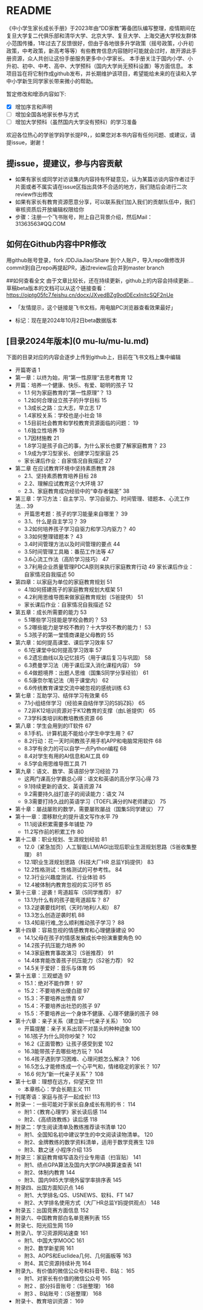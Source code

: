 # README

《中小学生家长成长手册》于2023年由“DD家教”筹备团队编写整理，疫情期间在复旦大学复二代俱乐部和清华大学、北京大学、复旦大学、上海交通大学校友群体小范围传播，1年过去了反馈很好，但由于各地很多升学政策（摇号政策，小升初政策，中考政策，新高考等等）有些教育信息内容随时可能就会过时，故开源此手册资源，众人共创让这份手册服务更多中小学家长。
本手册关注于国内小学、小升初、初中、中考、高中、大学预科（国内大学尚无预科设置）等方面信息。
本项目旨在将它制作成github发布，并长期维护该项目，希望能给未来的在读和入学中小学新生同学家长带来微小的帮助。

暂定修改和增添内容如下:

* [x] 增加序言和声明
* [ ] 增加全国各地家长参与方式
* [ ] 增加大学预科（虽然国内大学没有预科）的学习准备

欢迎各位热心的学爸学妈学长提PR，，如果您对本书内容有任何问题、或建议，请提issue，谢谢！

## 提issue，提建议，参与内容贡献

* 如果有家长或同学对访谈集内内容持有怀疑意见，认为某篇访谈内容作者过于片面或者不属实请在issue区指出具体不合适的地方，我们随后会进行二次review作出修改
* 如果有家长有教育资源愿意分享，可以联系我们加入我们的贡献队伍中，我们审核资质后开放编辑权限给你
* 步骤：注册一个飞书账号，附上自己背景介绍，然后Mail：31363563#QQ.COM   

## 如何在Github内容中PR修改

用github账号登录，fork /DDJiaJiao/Share 到个人账户，导入repo做修改并commit到自己repo再提起PR，通过review后合并到master branch

##如何查看全文
由于文章比较长，还在持续更新，github上的内容会持续更新...
草稿beta版本的文档可以从这个链接查看：https://ojptg05fc7.feishu.cn/docx/JXvedBZg9odDEcxInitcSQF2nUe
* 「友情提示，这个链接是飞书文档，用电脑PC浏览器查看效果最好」

* 标记：现在是2024年10月2日beta数据版本

## [目录2024年版本](0 mu-lu/mu-lu.md)
下面的目录对应的内容会逐步上传到github上，目前在飞书文档上集中编辑

* 开篇寄语	1
* 第一章：以终为始，用“第一性原理”去思考教育	12
* 开篇：培养一个健康、快乐、有爱、聪明的孩子	12
  * 1.1 何为家庭教育的“第一性原理”？	13
  * 1.2如何合理设立孩子的升学目标	15
  * 1.3成长之路：立大志，早立志	17
  * 1.4家校关系：学校也是小社会	18
  * 1.5目前社会教育和学校教育资源面临的问题：	19
  * 1.6独立性培养	19
  * 1.7因材施教	21
  * 1.8学习是孩子自己的事，为什么家长也要了解家庭教育？	23
  * 1.9成为学习型家长、创建学习型家庭	25
  * 家长课后作业：自家情况自我描述	27
* 第二章 在应试教育环境中坚持素质教育	28
  * 2.1、坚持素质教育培养目标	28
  * 2.2、理解应试教育这个大环境	37
  * 2.3、家庭教育成功经验中的“幸存者偏差”	38
* 第三章：学习方法：自主学习、学习自驱力、时间管理、错题本、心流工作法...	39
  * 开篇思考题：孩子的学习能量来自哪里？	39
  * 3.1、什么是自主学习？	39
  * 3.2如何培养孩子学习自驱力和学习内驱力？	40
  * 3.3如何整理错题本？	43
  * 3.4时间管理方法以及时间管理的要点	44
  * 3.5时间管理工具箱：番茄工作法等	47
  * 3.6心流工作法（高阶学习技巧）	47
  * 3.7利用企业质量管理PDCA原则来执行家庭教育行动	49
家长课后作业：自家情况自我描述	50
* 第四章：以家庭为单位的家庭教育规划	51
  * 4.1如何搭建孩子的家庭教育规划大框架	51
  * 4.2利用思维导图来做家庭教育规划（S爸提供）	51
  * 家长课后作业：自家情况自我描述	52
* 第五章：成长所需要的能力	53
  * 5.1哪些学习技能是学校会教的？	53
  * 5.2哪些能力是学校不教的？十大学校不教的能力！	53
  * 5.3孩子的第一堂情商课是父母教的	55
* 第六章：如何提高课堂、课后学习效率	57
  * 6.1在课堂中如何提高学习效率	57
  * 6.2遗忘曲线以及记忆技巧（用于课后复习与巩固）	58
  * 6.3费曼学习法（用于课后深入消化课程内容）	59
  * 6.4做题境界：出题人思维（国集S同学分享经验）	61
  * 6.5康奈尔笔记法（用于课堂内）	62
  * 6.6传统教育课堂交流中被忽视的感统训练	63
* 第七章：互助学习、结伴学习有效果	65
  * 7.1小组结伴学习（经验来自结伴学习的S妈Z妈）	65
  * 7.2非K12培训资源对于K12教育的支撑（由L爸提供）	65
  * 7.3学科类培训和教培教练资源	66
* 第八章：学生会用到的IT软件	67
  * 8.1手机、计算机能不能给小学生中学生用？	67
  * 8.2行动：花一天时间教孩子用手机APP和电脑常用软件	68
  * 8.3学有余力的可以自学一点Python编程	68
  * 8.4对学生有用的AI信息和AI工具	69
  * 8.5学会用思维导图工具	71
* 第九章：语文、数学、英语部分学习经验	73
  * 这两门课高分学霸总心得：语文和英语的高分学习心得	73
  * 9.1持续更新的语文、英语资源	74
  * 9.2需要持久战打底子的阅读能力：语文	74
  * 9.3需要打持久战的英语学习（TOEFL满分的N老师建议）	75
* 第十章：屡战屡败的数学，需要屡败屡战（国集S同学建议）	77
* 第十一章：潜移默化的提升语文写作水平	79
  * 11.1阅读积累需要多年铺垫	79
  * 11.2写作前的积累工作	80
* 第十二章：职业规划、生涯规划经验	81
  * 12.0（紧急加页）人工智能LLM/AGI出现后职业生涯规划思路（S爸收集整理）	81
  * 12.1职业生涯规划思路（科技大厂HR 总监Y妈提供）	83
  * 12.2性格测试：性格测试的可参考性。	84
  * 12.3行业兴趣度测试、行业体验	85
  * 12.4被体制内教育忽视的实习环节	85
* 第十三章：逆袭！弯道超车（S同学推荐）	87
  * 13.1为什么有的孩子能弯道超车？	87
  * 13.2逆袭要找时机（天时/地利/人和）	87
  * 13.3怎么创造逆袭时机	88
  * 13.4知易行难_怎么顺利推动孩子学习？	88
* 第十四章：容易忽视的情感教育和心理健康建设	90
  * 14.1父母在孩子的情感发展成长中扮演重要角色	90
  * 14.2孩子抗压能力培养	90
  * 14.3家庭教育事故演习（S爸推荐）	91
  * 14.4体育能改善孩子抗压能力（S2爸力荐）	92
  * 14.5关于爱好：音乐与体育	95
* 第十五章：三观塑造	97
  * 15.1：绝对不能作弊！	97
  * 15.2：不要培养出傻白甜	97
  * 15.3：不要培养出愤青	97
  * 15.4：不要培养出社恐的孩子	97
  * 15.5：不要培养出一个身体不健康、心理不健康的孩子	98
* 第十六章：亲子关系（建立新一代亲子关系）	100
  * 开篇提醒：亲子关系出现不对苗头的种种迹象	100
  * 16.1孩子为什么同你吵架？	102
  * 16.2《正面管教》让孩子感受到爱	102
  * 16.3能带孩子去哪些地方玩？	104
  * 16.4孩子遇到学习困难、心理问题怎么解决？	106
  * 16.5怎么才能修炼成一个心平气和，情绪稳定的家长？	107
  * 16.6 何为“新一代亲子关系”？	108
* 第十七章：理想在远方，仰望天空	111
  * 本章核心：学会长期主义	111
* 刊尾寄语：家庭与孩子一起成长!	113
* 附录一：一些可能对于家长自身成长有用的书：	114
  * 附1：《教育心理学》家长读后感	114
  * 附2、《高绩效教练》读后感	118
* 附录二：学生阅读清单及教练推荐读书清单	120
  * 附1、全国知名初中建议学生的中文阅读读物清单。	120
  * 附2、金牌教练的数学资料清单，适用于数学竞赛生	128
  * 附3、数之谜 小程序介绍	135
* 附录三：家庭教育缩写语及行业专用语（扫盲贴）	141
  * 附1、绩点GPA算法及国内大学GPA换算速查表	141
  * 附2、体制内教育	144
  * 附3、国内985大学境外留学率排序表	145
* 附录四、出国方面知识点	146
  * 附1、大学排名:QS、USNEWS、软科、FT	147
  * 附2、大学排名使用方式（大厂HR总监Y妈提供观点）	148
* 附录五：出国竞赛方面信息	152
* 附录六、中国教育部白名单竞赛列表	155
* 附录七、阳光招生网	159
* 附录八、学习资源网站速查	161
  * 附1、中国大学MOOC	161
  * 附2、数学新星网	161
  * 附3、AOPS和Euclidea几何、几何画板等	163
  * 附4、其它资源持续补充	164
* 附录九、有价值的微信公众号和抖音号、B站：	165
  * 附1、对家长有价值的微信公众号	165
  * 附2 、部分抖音账号：（S爸整理）	168
  * 附3 、B站账号：（S爸整理）	168
* 附录十、教育培训资源：	169
#
